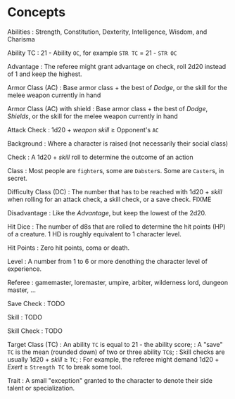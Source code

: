
<!-- <div.two-columns> -->
<!-- <div.left-column> -->

# Concepts

Abilities
: Strength, Constitution, Dexterity, Intelligence, Wisdom, and Charisma

Ability TC
: 21 - Ability `OC`, for example `STR TC` = 21 - `STR OC`

Advantage
: The referee might grant advantage on check, roll 2d20 instead of 1 and keep the highest.

Armor Class (AC)
: Base armor class + the best of _Dodge_, or the skill for the melee weapon currently in hand

Armor Class (AC) with shield
: Base armor class + the best of _Dodge_, _Shields_, or the skill for the melee weapon currently in hand

Attack Check
: 1d20 + _weapon skill_ ≥ Opponent's `AC`

Background
: Where a character is raised (not necessarily their social class)

Check
: A 1d20 + _skill_ roll to determine the outcome of an action

Class
: Most people are `fighter`s, some are `Dabster`s. Some are `Caster`s, in secret.

Difficulty Class (DC)
: The number that has to be reached with 1d20 + _skill_ when rolling for an attack check, a skill check, or a save check. FIXME

Disadvantage
: Like the _Advantage_, but keep the lowest of the 2d20.

Hit Dice
: The number of d8s that are rolled to determine the hit points (HP) of a creature. 1 HD is roughly equivalent to 1 character level.

Hit Points
: Zero hit points, coma or death.

<!-- </div.left-column> -->
<!-- <div.right-column> -->

Level
: A number from 1 to 6 or more denothing the character level of experience.

Referee
: gamemaster, loremaster, umpire, arbiter, wilderness lord, dungeon master, ...

Save Check
: TODO

Skill
: TODO

Skill Check
: TODO

Target Class (TC)
: An ability `TC` is equal to 21 - the ability score;
: A "save" `TC` is the mean (rounded down) of two or three ability `TC`s;
: Skill checks are usually 1d20 + _skill_ ≥ `TC`;
: For example, the referee might demand 1d20 + _Exert_ ≥ `Strength TC` to break some tool.

Trait
: A small "exception" granted to the character to denote their side talent or specialization.

<!-- </div.right-column> -->
<!-- </div.two-columns> -->

